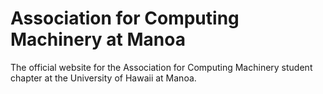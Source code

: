 # Association for Computing Machinery at Manoa
The official website for the Association for Computing Machinery student chapter at the University of Hawaii at Manoa.
